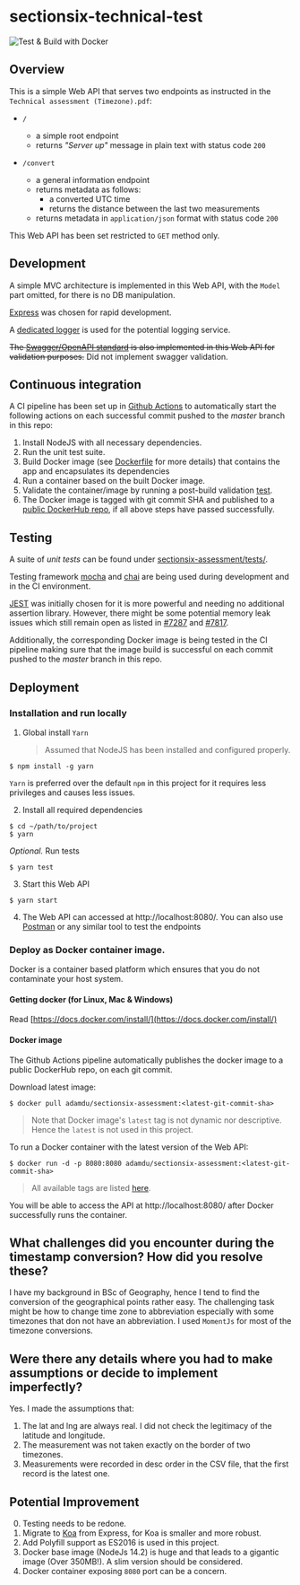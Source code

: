 <!-- @format -->

# sectionsix-technical-test

![Test & Build with Docker](https://github.com/dulinnan/sectionsix-assessment/workflows/Test%20&%20Build%20with%20Docker/badge.svg)

## Overview

This is a simple Web API that serves two endpoints as instructed in the `Technical assessment (Timezone).pdf`:

-   `/`

    -   a simple root endpoint
    -   returns _"Server up"_ message in plain text with status code `200`

-   `/convert`
    -   a general information endpoint
    -   returns metadata as follows:
        -   a converted UTC time
        -   returns the distance between the last two measurements
    -   returns metadata in `application/json` format with status code `200`

This Web API has been set restricted to `GET` method only.

## Development

A simple MVC architecture is implemented in this Web API, with the `Model` part omitted, for there is no DB manipulation.

[Express](https://expressjs.com/) was chosen for rapid development.

A [dedicated logger](https://github.com/trentm/node-bunyan) is used for the potential logging service.

~~The [Swagger/OpenAPI standard](https://swagger.io/specification/) is also implemented in this Web API for validation purposes.~~ Did not implement swagger validation.

## Continuous integration

A CI pipeline has been set up in [Github Actions](https://github.com/dulinnan/sectionsix-assessment/blob/master/.github/workflows/) to automatically start the following actions on each successful commit pushed to the _master_
branch in this repo:

1. Install NodeJS with all necessary dependencies.
2. Run the unit test suite.
3. Build Docker image (see [Dockerfile](https://github.com/dulinnan/sectionsix-assessment/blob/master/docker/Dockerfile) for more details) that contains the app and encapsulates its dependencies
4. Run a container based on the built Docker image.
5. Validate the container/image by running a post-build validation [test](https://github.com/dulinnan/sectionsix-assessment/tree/master/docker/build_test).
6. The Docker image is tagged with git commit SHA and published to a [public DockerHub repo](https://hub.docker.com/repository/docker/adamdu/sectionsix-assessment), if all above steps have passed successfully.

## Testing

A suite of _unit tests_ can be found under [sectionsix-assessment/tests/](https://github.com/dulinnan/sectionsix-assessment/tree/master/tests).

Testing framework [mocha](https://mochajs.org) and [chai](https://www.chaijs.com/) are being used during
development and in the CI environment.

[JEST](https://jestjs.io/en/) was initially chosen for it is more powerful and needing no additional assertion library. However, there might be some potential memory leak issues which still remain open as listed in [#7287](https://github.com/facebook/jest/issues/7287) and [#7817](https://github.com/facebook/jest/issues/7817).

Additionally, the corresponding Docker image is being tested in the CI pipeline making sure that the image build is successful on each commit pushed to the _master_
branch in this repo.

## Deployment

### Installation and run locally

1. Global install `Yarn`
    > Assumed that NodeJS has been installed and configured properly.

```
$ npm install -g yarn
```

`Yarn` is preferred over the default `npm` in this project for it requires less privileges and causes less issues.

2. Install all required dependencies

```
$ cd ~/path/to/project
$ yarn
```

_Optional._ Run tests

```
$ yarn test
```

3. Start this Web API

```
$ yarn start
```

4. The Web API can accessed at http://localhost:8080/. You can also use [Postman](https://www.postman.com/) or any similar tool to test the endpoints


### Deploy as Docker container image.

Docker is a container based platform which ensures that you do not contaminate your host system.

#### Getting docker (for Linux, Mac & Windows)

Read [https://docs.docker.com/install/](https://docs.docker.com/install/)

#### Docker image

The Github Actions pipeline automatically publishes the docker image to a public DockerHub repo, on each git commit.

Download latest image:

```
$ docker pull adamdu/sectionsix-assessment:<latest-git-commit-sha>
```

> Note that Docker image's `latest` tag is not dynamic nor descriptive. Hence the `latest` is not used in this project.

To run a Docker container with the latest version of the Web API:

```
$ docker run -d -p 8080:8080 adamdu/sectionsix-assessment:<latest-git-commit-sha>
```

> All available tags are listed [here](https://hub.docker.com/repository/docker/adamdu/sectionsix-assessment/tags?page=1).

You will be able to access the API at http://localhost:8080/ after Docker successfully runs the container.


## What challenges did you encounter during the timestamp conversion? How did you resolve these?

I have my background in BSc of Geography, hence I tend to find the conversion of the geographical points rather easy. The challenging task might be how to change time zone to abbreviation especially with some timezones that don not have an abbreviation. I used `MomentJs` for most of the timezone conversions.


## Were there any details where you had to make assumptions or decide to implement imperfectly?

Yes. I made the assumptions that:
1. The lat and lng are always real. I did not check the legitimacy of the latitude and longitude.
2. The measurement was not taken exactly on the border of two timezones.
3. Measurements were recorded in desc order in the CSV file, that the first record is the latest one.



## Potential Improvement

0. Testing needs to be redone.
1. Migrate to [Koa](https://koajs.com/) from Express, for Koa is smaller and more robust.
2. Add Polyfill support as ES2016 is used in this project.
3. Docker base image (NodeJs 14.2) is huge and that leads to a gigantic image (Over 350MB!). A slim version should be considered.
4. Docker container exposing `8080` port can be a concern.
